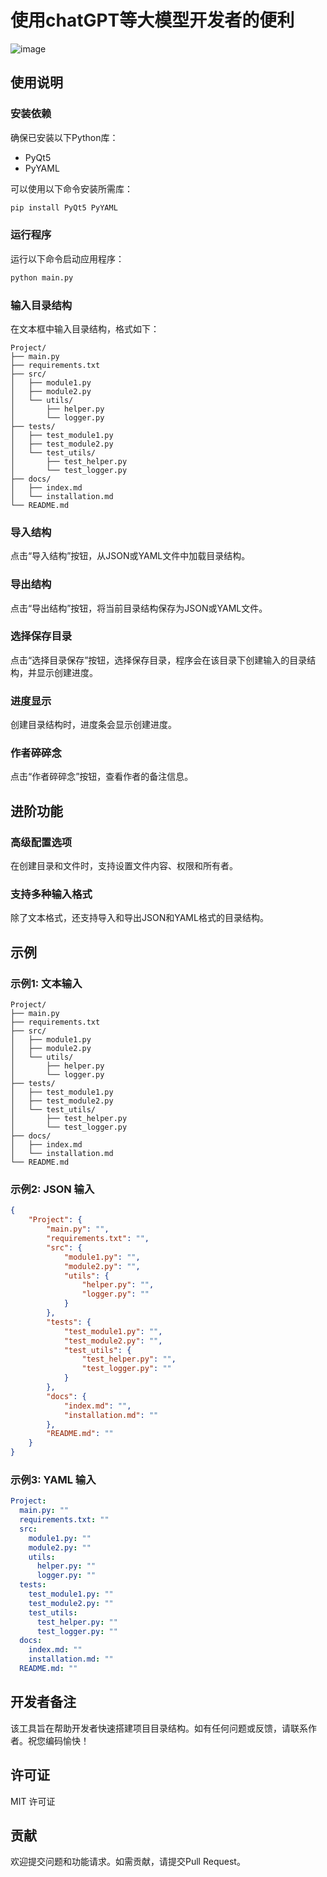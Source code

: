 # 使用chatGPT等大模型开发者的便利
![image](https://github.com/TianMingXTU/CreateProject/assets/119733416/a6a414a3-af05-45f1-a6cc-4f4fd72b274d)

## 使用说明

### 安装依赖
确保已安装以下Python库：
- PyQt5
- PyYAML

可以使用以下命令安装所需库：
```bash
pip install PyQt5 PyYAML
```

### 运行程序
运行以下命令启动应用程序：
```bash
python main.py
```

### 输入目录结构
在文本框中输入目录结构，格式如下：
```
Project/
├── main.py
├── requirements.txt
├── src/
│   ├── module1.py
│   ├── module2.py
│   └── utils/
│       ├── helper.py
│       └── logger.py
├── tests/
│   ├── test_module1.py
│   ├── test_module2.py
│   └── test_utils/
│       ├── test_helper.py
│       └── test_logger.py
├── docs/
│   ├── index.md
│   └── installation.md
└── README.md
```

### 导入结构
点击“导入结构”按钮，从JSON或YAML文件中加载目录结构。

### 导出结构
点击“导出结构”按钮，将当前目录结构保存为JSON或YAML文件。

### 选择保存目录
点击“选择目录保存”按钮，选择保存目录，程序会在该目录下创建输入的目录结构，并显示创建进度。

### 进度显示
创建目录结构时，进度条会显示创建进度。

### 作者碎碎念
点击“作者碎碎念”按钮，查看作者的备注信息。

## 进阶功能

### 高级配置选项
在创建目录和文件时，支持设置文件内容、权限和所有者。

### 支持多种输入格式
除了文本格式，还支持导入和导出JSON和YAML格式的目录结构。

## 示例

### 示例1: 文本输入
```
Project/
├── main.py
├── requirements.txt
├── src/
│   ├── module1.py
│   ├── module2.py
│   └── utils/
│       ├── helper.py
│       └── logger.py
├── tests/
│   ├── test_module1.py
│   ├── test_module2.py
│   └── test_utils/
│       ├── test_helper.py
│       └── test_logger.py
├── docs/
│   ├── index.md
│   └── installation.md
└── README.md
```

### 示例2: JSON 输入
```json
{
    "Project": {
        "main.py": "",
        "requirements.txt": "",
        "src": {
            "module1.py": "",
            "module2.py": "",
            "utils": {
                "helper.py": "",
                "logger.py": ""
            }
        },
        "tests": {
            "test_module1.py": "",
            "test_module2.py": "",
            "test_utils": {
                "test_helper.py": "",
                "test_logger.py": ""
            }
        },
        "docs": {
            "index.md": "",
            "installation.md": ""
        },
        "README.md": ""
    }
}
```

### 示例3: YAML 输入
```yaml
Project:
  main.py: ""
  requirements.txt: ""
  src:
    module1.py: ""
    module2.py: ""
    utils:
      helper.py: ""
      logger.py: ""
  tests:
    test_module1.py: ""
    test_module2.py: ""
    test_utils:
      test_helper.py: ""
      test_logger.py: ""
  docs:
    index.md: ""
    installation.md: ""
  README.md: ""
```

## 开发者备注
该工具旨在帮助开发者快速搭建项目目录结构。如有任何问题或反馈，请联系作者。祝您编码愉快！

## 许可证
MIT 许可证

## 贡献
欢迎提交问题和功能请求。如需贡献，请提交Pull Request。
